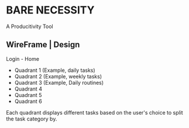 <h1>BARE NECESSITY</h1>
A Producitivity Tool

<h2>WireFrame | Design</h2>

Login - Home 
- Quadrant 1 (Example, daily tasks)
- Quadrant 2 (Example, weekly tasks)
- Quadrant 3 (Example, Daily routines)
- Quadrant 4
- Quadrant 5
- Quadrant 6
             
Each quadrant displays different tasks based on the user's choice to split the task category by. 


